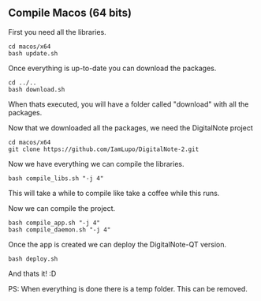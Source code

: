 ## Compile Macos (64 bits)

First you need all the libraries.

	cd macos/x64
	bash update.sh

Once everything is up-to-date you can download the packages.

	cd ../..
	bash download.sh

When thats executed, you will have a folder called "download" with all the packages.

Now that we downloaded all the packages, we need the DigitalNote project

	cd macos/x64
	git clone https://github.com/IamLupo/DigitalNote-2.git

Now we have everything we can compile the libraries.

	bash compile_libs.sh "-j 4"

This will take a while to compile like take a coffee while this runs.

Now we can compile the project.

	bash compile_app.sh "-j 4"
	bash compile_daemon.sh "-j 4"

Once the app is created we can deploy the DigitalNote-QT version.

	bash deploy.sh

And thats it! :D

PS: When everything is done there is a temp folder. This can be removed.